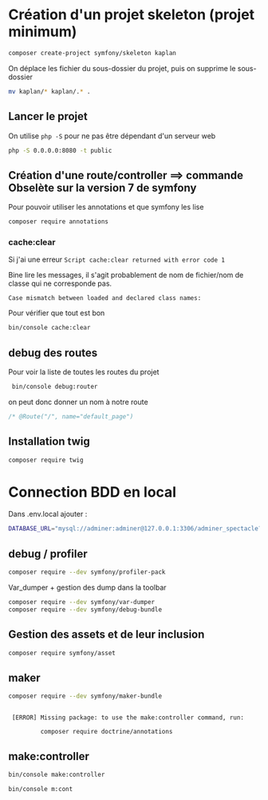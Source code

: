 # Création d'un projet skeleton (projet minimum)

```bash
composer create-project symfony/skeleton kaplan
```

On déplace les fichier du sous-dossier du projet, puis on supprime le sous-dossier

```bash
mv kaplan/* kaplan/.* .
```

## Lancer le projet

On utilise `php -S` pour ne pas être dépendant d'un serveur web

```bash
php -S 0.0.0.0:8080 -t public
```

## Création d'une route/controller ==> commande Obselète sur la version 7 de symfony

Pour pouvoir utiliser les annotations et que symfony les lise

```bash
composer require annotations
```

### cache:clear

Si j'ai une erreur `Script cache:clear returned with error code 1`

Bine lire les messages, il s'agit probablement de nom de fichier/nom de classe qui ne corresponde pas.

`Case mismatch between loaded and declared class names:`

Pour vérifier que tout est bon

```bash
bin/console cache:clear
```

## debug des routes

Pour voir la liste de toutes les routes du projet

```bash
 bin/console debug:router
```

on peut donc donner un nom à notre route

```php
/* @Route("/", name="default_page")
```

## Installation twig

```bash
composer require twig
```

# Connection BDD en local

Dans .env.local ajouter : 

```bash
DATABASE_URL="mysql://adminer:adminer@127.0.0.1:3306/adminer_spectacle?serverVersion=5.7&charset=utf8mb4"
```

## debug / profiler

```bash
composer require --dev symfony/profiler-pack
```

Var_dumper + gestion des dump dans la toolbar

```bash
composer require --dev symfony/var-dumper
composer require --dev symfony/debug-bundle
```

## Gestion des assets et de leur inclusion

```bash
composer require symfony/asset
```

## maker

```bash
composer require --dev symfony/maker-bundle
```

```text
          
 [ERROR] Missing package: to use the make:controller command, run:                    
                                                                                      
         composer require doctrine/annotations                                        

```


## make:controller

```bash
bin/console make:controller
```

```bash
bin/console m:cont
```
